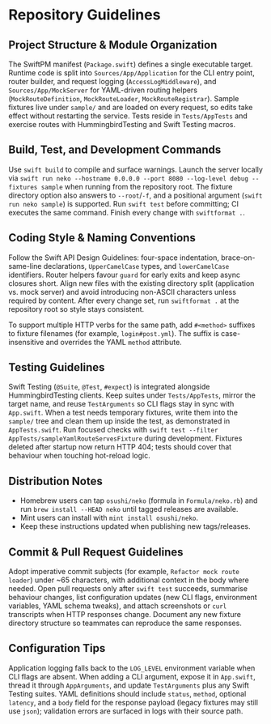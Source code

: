 # Repository Guidelines

## Project Structure & Module Organization
The SwiftPM manifest (`Package.swift`) defines a single executable target. Runtime code is split into `Sources/App/Application` for the CLI entry point, router builder, and request logging (`AccessLogMiddleware`), and `Sources/App/MockServer` for YAML-driven routing helpers (`MockRouteDefinition`, `MockRouteLoader`, `MockRouteRegistrar`). Sample fixtures live under `sample/` and are loaded on every request, so edits take effect without restarting the service. Tests reside in `Tests/AppTests` and exercise routes with HummingbirdTesting and Swift Testing macros.

## Build, Test, and Development Commands
Use `swift build` to compile and surface warnings. Launch the server locally via `swift run neko --hostname 0.0.0.0 --port 8080 --log-level debug --fixtures sample` when running from the repository root. The fixture directory option also answers to `--root`/`-f`, and a positional argument (`swift run neko sample`) is supported. Run `swift test` before committing; CI executes the same command. Finish every change with `swiftformat .`.

## Coding Style & Naming Conventions
Follow the Swift API Design Guidelines: four-space indentation, brace-on-same-line declarations, `UpperCamelCase` types, and `lowerCamelCase` identifiers. Router helpers favour `guard` for early exits and keep async closures short. Align new files with the existing directory split (application vs. mock server) and avoid introducing non-ASCII characters unless required by content. After every change set, run `swiftformat .` at the repository root so style stays consistent.

To support multiple HTTP verbs for the same path, add `#<method>` suffixes to fixture filenames (for example, `login#post.yml`). The suffix is case-insensitive and overrides the YAML `method` attribute.

## Testing Guidelines
Swift Testing (`@Suite`, `@Test`, `#expect`) is integrated alongside HummingbirdTesting clients. Keep suites under `Tests/AppTests`, mirror the target name, and reuse `TestArguments` so CLI flags stay in sync with `App.swift`. When a test needs temporary fixtures, write them into the `sample/` tree and clean them up inside the test, as demonstrated in `AppTests.swift`. Run focused checks with `swift test --filter AppTests/sampleYamlRouteServesFixture` during development.
Fixtures deleted after startup now return HTTP 404; tests should cover that behaviour when touching hot-reload logic.

## Distribution Notes

- Homebrew users can tap `osushi/neko` (formula in `Formula/neko.rb`) and run `brew install --HEAD neko` until tagged releases are available.
- Mint users can install with `mint install osushi/neko`.
- Keep these instructions updated when publishing new tags/releases.

## Commit & Pull Request Guidelines
Adopt imperative commit subjects (for example, `Refactor mock route loader`) under ~65 characters, with additional context in the body where needed. Open pull requests only after `swift test` succeeds, summarise behaviour changes, list configuration updates (new CLI flags, environment variables, YAML schema tweaks), and attach screenshots or `curl` transcripts when HTTP responses change. Document any new fixture directory structure so teammates can reproduce the same responses.

## Configuration Tips
Application logging falls back to the `LOG_LEVEL` environment variable when CLI flags are absent. When adding a CLI argument, expose it in `App.swift`, thread it through `AppArguments`, and update `TestArguments` plus any Swift Testing suites. YAML definitions should include `status`, `method`, optional `latency`, and a `body` field for the response payload (legacy fixtures may still use `json`); validation errors are surfaced in logs with their source path.
